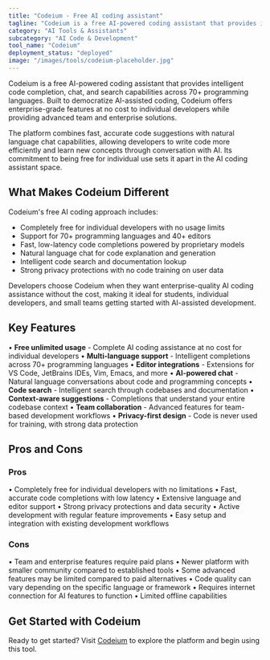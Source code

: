 ```yaml
---
title: "Codeium - Free AI coding assistant"
tagline: "Codeium is a free AI-powered coding assistant that provides intelligent code completion, chat, and search capabilities across 70+ programming languages..."
category: "AI Tools & Assistants"
subcategory: "AI Code & Development"
tool_name: "Codeium"
deployment_status: "deployed"
image: "/images/tools/codeium-placeholder.jpg"
---
```


Codeium is a free AI-powered coding assistant that provides intelligent code completion, chat, and search capabilities across 70+ programming languages. Built to democratize AI-assisted coding, Codeium offers enterprise-grade features at no cost to individual developers while providing advanced team and enterprise solutions.

The platform combines fast, accurate code suggestions with natural language chat capabilities, allowing developers to write code more efficiently and learn new concepts through conversation with AI. Its commitment to being free for individual use sets it apart in the AI coding assistant space.

## What Makes Codeium Different

Codeium's free AI coding approach includes:
- Completely free for individual developers with no usage limits
- Support for 70+ programming languages and 40+ editors
- Fast, low-latency code completions powered by proprietary models
- Natural language chat for code explanation and generation
- Intelligent code search and documentation lookup
- Strong privacy protections with no code training on user data

Developers choose Codeium when they want enterprise-quality AI coding assistance without the cost, making it ideal for students, individual developers, and small teams getting started with AI-assisted development.

## Key Features

• **Free unlimited usage** - Complete AI coding assistance at no cost for individual developers
• **Multi-language support** - Intelligent completions across 70+ programming languages
• **Editor integrations** - Extensions for VS Code, JetBrains IDEs, Vim, Emacs, and more
• **AI-powered chat** - Natural language conversations about code and programming concepts
• **Code search** - Intelligent search through codebases and documentation
• **Context-aware suggestions** - Completions that understand your entire codebase context
• **Team collaboration** - Advanced features for team-based development workflows
• **Privacy-first design** - Code is never used for training, with strong data protection

## Pros and Cons

### Pros
• Completely free for individual developers with no limitations
• Fast, accurate code completions with low latency
• Extensive language and editor support
• Strong privacy protections and data security
• Active development with regular feature improvements
• Easy setup and integration with existing development workflows

### Cons
• Team and enterprise features require paid plans
• Newer platform with smaller community compared to established tools
• Some advanced features may be limited compared to paid alternatives
• Code quality can vary depending on the specific language or framework
• Requires internet connection for AI features to function
• Limited offline capabilities

## Get Started with Codeium

Ready to get started? Visit [Codeium](https://codeium.com/) to explore the platform and begin using this tool.